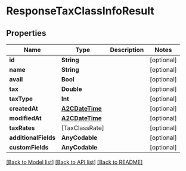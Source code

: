 # ResponseTaxClassInfoResult

## Properties
Name | Type | Description | Notes
------------ | ------------- | ------------- | -------------
**id** | **String** |  | [optional] 
**name** | **String** |  | [optional] 
**avail** | **Bool** |  | [optional] 
**tax** | **Double** |  | [optional] 
**taxType** | **Int** |  | [optional] 
**createdAt** | [**A2CDateTime**](A2CDateTime.md) |  | [optional] 
**modifiedAt** | [**A2CDateTime**](A2CDateTime.md) |  | [optional] 
**taxRates** | [TaxClassRate] |  | [optional] 
**additionalFields** | **AnyCodable** |  | [optional] 
**customFields** | **AnyCodable** |  | [optional] 

[[Back to Model list]](../README.md#documentation-for-models) [[Back to API list]](../README.md#documentation-for-api-endpoints) [[Back to README]](../README.md)



